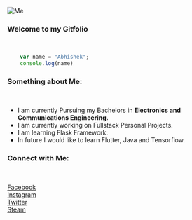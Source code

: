 ![Me](abhi-kv29/gif1.gif)

<!-- Heading -->

### Welcome to my **Gitfolio**

<br />

<!-- javascript -->

```javascript
    var name = "Abhishek";
    console.log(name)
```

### Something about Me:

<br />

<!-- Unordered lists -->

-   I am currently Pursuing my Bachelors in **Electronics and Communications Engineering.**
-   I am currently working on Fullstack Personal Projects.
-   I am learning Flask Framework.
-   In future I would like to learn Flutter, Java and Tensorflow.

### Connect with Me:

<br />

<!-- Links -->

[Facebook](https://www.facebook.com/abhishek.sharma.kv29)
<br />
[Instagram](https://www.instagram.com/abhi_kv29/)
<br />
[Twitter](https://twitter.com/abhi_kv29)
<br />
[Steam](https://steamcommunity.com/id/hydr0fff/)
